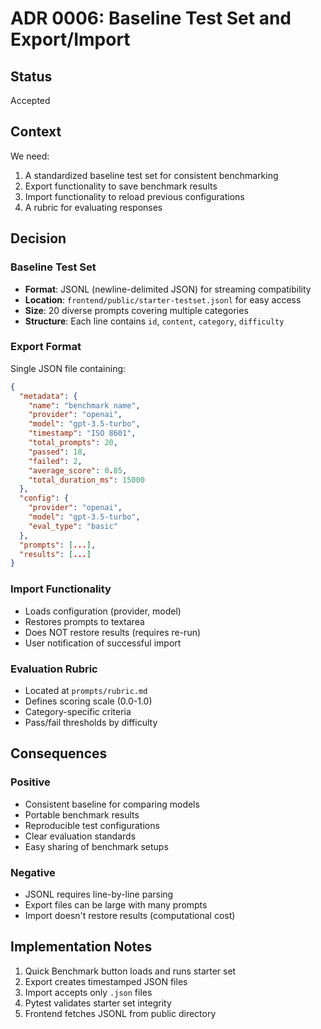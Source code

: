 # ADR 0006: Baseline Test Set and Export/Import

## Status
Accepted

## Context
We need:
1. A standardized baseline test set for consistent benchmarking
2. Export functionality to save benchmark results
3. Import functionality to reload previous configurations
4. A rubric for evaluating responses

## Decision

### Baseline Test Set
- **Format**: JSONL (newline-delimited JSON) for streaming compatibility
- **Location**: `frontend/public/starter-testset.jsonl` for easy access
- **Size**: 20 diverse prompts covering multiple categories
- **Structure**: Each line contains `id`, `content`, `category`, `difficulty`

### Export Format
Single JSON file containing:
```json
{
  "metadata": {
    "name": "benchmark name",
    "provider": "openai",
    "model": "gpt-3.5-turbo",
    "timestamp": "ISO 8601",
    "total_prompts": 20,
    "passed": 18,
    "failed": 2,
    "average_score": 0.85,
    "total_duration_ms": 15000
  },
  "config": {
    "provider": "openai",
    "model": "gpt-3.5-turbo",
    "eval_type": "basic"
  },
  "prompts": [...],
  "results": [...]
}
```

### Import Functionality
- Loads configuration (provider, model)
- Restores prompts to textarea
- Does NOT restore results (requires re-run)
- User notification of successful import

### Evaluation Rubric
- Located at `prompts/rubric.md`
- Defines scoring scale (0.0-1.0)
- Category-specific criteria
- Pass/fail thresholds by difficulty

## Consequences

### Positive
- Consistent baseline for comparing models
- Portable benchmark results
- Reproducible test configurations
- Clear evaluation standards
- Easy sharing of benchmark setups

### Negative
- JSONL requires line-by-line parsing
- Export files can be large with many prompts
- Import doesn't restore results (computational cost)

## Implementation Notes
1. Quick Benchmark button loads and runs starter set
2. Export creates timestamped JSON files
3. Import accepts only `.json` files
4. Pytest validates starter set integrity
5. Frontend fetches JSONL from public directory